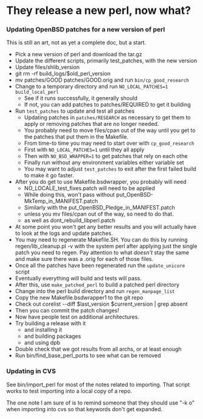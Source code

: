 # They release a new perl, now what?

### Updating OpenBSD patches for a new version of perl

This is still an art, not as yet a complete doc, but a start.

* Pick a new version of perl and download the tar.gz
* Update the different scripts, primarily test_patches, with the new version
* Update files/shlib_version
* git rm -rf build_logs/$old_perl_version
* mv patches/GOOD patches/GOOD.orig and run `bin/cp_good_research`
* Change to a temporary directory and run `NO_LOCAL_PATCHES=1 build_local_perl`
  * See if it runs successfully, it generally should
  * If not, you can add patches to patches/REQUIRED to get it building
* Run `test_patches` to update and test all patches
  * Updating patches in `patches/RESEARCH` as necessary to get them to apply
    or removing patches that are no longer needed.
  * You probably need to move files/cpan out of the way until you get to
    the patches that put them in the Makefile.
  * From time-to time you may need to start over with `cp_good_research`
  * First with `NO_LOCAL_PATCHES=1` until they all apply
  * Then with `NO_BSD_WRAPPER=1` to get patches that rely on each othe
  * Finally run without any environment variables either variable set
  * You may want to adjust `test_patches` to exit after the first
    failed build to make it go faster.
* After you do get to use Makefile.bsdwrapper, you probably will need
    * NO_LOCALE_test_fixes.patch will need to be applied
    * While doing this, won't pass without put_OpenBSD-MkTemp_in_MANIFEST.patch
    * Similarly with the put_OpenBSD_Pledge_in_MANIFEST.patch
    * unless you mv files/cpan out of the way, so need to do that.
    * as well as dont_rebuild_libperl.patch
* At some point you won't get any better results and you will actually have to
  look at the logs and update patches.
* You may need to regenerate Makefile.SH. You can do this by running
  regen/lib_cleanup.pl -v with the system perl
  after applying just the single patch you need to regen.
  Pay attention to what *doesn't* stay the same and make sure there
  was a .orig for each of those files.
* Once all the patches have been regenerated run the `update_unicore` script
* Eventually everything will build and tests will pass.
* After this, use `make_patched_perl` to build a patched perl directory
* Change into the perl build directory and run `regen_manpage_list`
* Copy the new Makefile.bsdwrapper1 to the git repo
* Check out corelist --diff $last_version $current_version | grep absent
* Then you can commit the patch changes!
* Now have people test on additional architectures.
* Try building a release with it
    * and installing it
    * and building packages
    * and using dpb
* Double check that we got results from all archs, or at least enough
* Run bin/find_base_perl_ports to see what can be removed

### Updating in CVS
See bin/import_perl for most of the notes related to importing. That script
works to test importing into a local copy of a repo.

The one note I am sure of is to remind someone that they should use "-k o"
when importing into cvs so that keywords don't get expanded.
